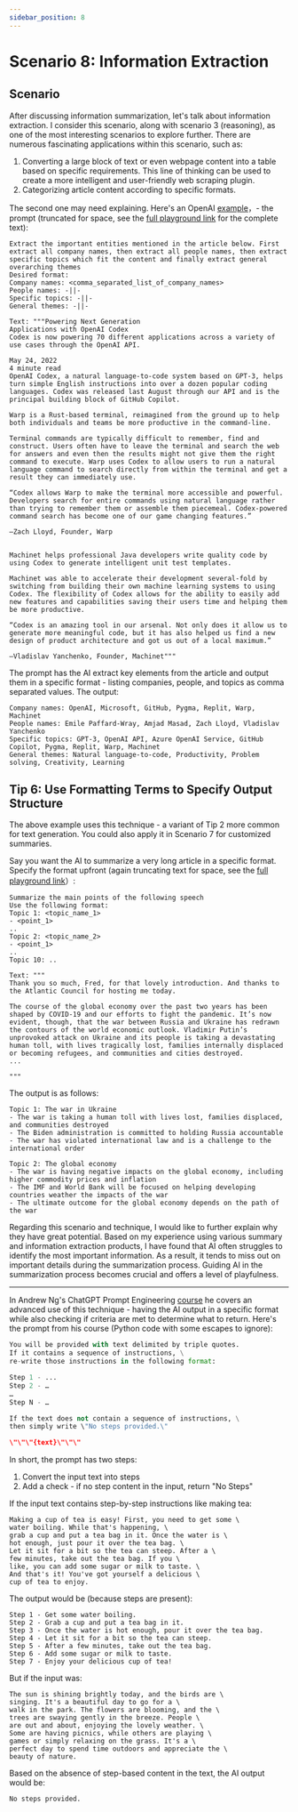 ```yaml
---
sidebar_position: 8
---
```


# Scenario 8: Information Extraction

<head>
  <script defer="defer" src="https://embed.trydyno.com/embedder.js"></script>
  <link href="https://embed.trydyno.com/embedder.css" rel="stylesheet" />
</head>

## Scenario

After discussing information summarization, let's talk about information extraction. I consider this scenario, along with scenario 3 (reasoning), as one of the most interesting scenarios to explore further. There are numerous fascinating applications within this scenario, such as:

1. Converting a large block of text or even webpage content into a table based on specific requirements. This line of thinking can be used to create a more intelligent and user-friendly web scraping plugin.
2. Categorizing article content according to specific formats.

The second one may need explaining. Here's an OpenAI [example](https://platform.openai.com/playground/p/DoMbgEMmkXJ5xOyunwFZDHdg?model=text-davinci-003)，- the prompt (truncated for space, see the [full playground link](https://platform.openai.com/playground/p/DoMbgEMmkXJ5xOyunwFZDHdg?model=text-davinci-003) for the complete text):

```other
Extract the important entities mentioned in the article below. First extract all company names, then extract all people names, then extract specific topics which fit the content and finally extract general overarching themes
Desired format:
Company names: <comma_separated_list_of_company_names>
People names: -||-
Specific topics: -||-
General themes: -||-

Text: """Powering Next Generation
Applications with OpenAI Codex
Codex is now powering 70 different applications across a variety of use cases through the OpenAI API.

May 24, 2022
4 minute read
OpenAI Codex, a natural language-to-code system based on GPT-3, helps turn simple English instructions into over a dozen popular coding languages. Codex was released last August through our API and is the principal building block of GitHub Copilot.

Warp is a Rust-based terminal, reimagined from the ground up to help both individuals and teams be more productive in the command-line.

Terminal commands are typically difficult to remember, find and construct. Users often have to leave the terminal and search the web for answers and even then the results might not give them the right command to execute. Warp uses Codex to allow users to run a natural language command to search directly from within the terminal and get a result they can immediately use.

“Codex allows Warp to make the terminal more accessible and powerful. Developers search for entire commands using natural language rather than trying to remember them or assemble them piecemeal. Codex-powered command search has become one of our game changing features.”

—Zach Lloyd, Founder, Warp


Machinet helps professional Java developers write quality code by using Codex to generate intelligent unit test templates.

Machinet was able to accelerate their development several-fold by switching from building their own machine learning systems to using Codex. The flexibility of Codex allows for the ability to easily add new features and capabilities saving their users time and helping them be more productive.

“Codex is an amazing tool in our arsenal. Not only does it allow us to generate more meaningful code, but it has also helped us find a new design of product architecture and got us out of a local maximum.”

—Vladislav Yanchenko, Founder, Machinet"""
```

The prompt has the AI extract key elements from the article and output them in a specific format - listing companies, people, and topics as comma separated values. The output:

```other
Company names: OpenAI, Microsoft, GitHub, Pygma, Replit, Warp, Machinet
People names: Emile Paffard-Wray, Amjad Masad, Zach Lloyd, Vladislav Yanchenko
Specific topics: GPT-3, OpenAI API, Azure OpenAI Service, GitHub Copilot, Pygma, Replit, Warp, Machinet
General themes: Natural language-to-code, Productivity, Problem solving, Creativity, Learning
```

## **Tip 6: Use Formatting Terms to Specify Output Structure**

The above example uses this technique - a variant of Tip 2 more common for text generation. You could also apply it in Scenario 7 for customized summaries.

Say you want the AI to summarize a very long article in a specific format. Specify the format upfront (again truncating text for space, see the [full playground link](https://platform.openai.com/playground/p/3U5Wx7RTIdNNC9Fg8fc44omi)）:

```other
Summarize the main points of the following speech
Use the following format:
Topic 1: <topic_name_1>
- <point_1>
..
Topic 2: <topic_name_2>
- <point_1>
..
Topic 10: ..

Text: """
Thank you so much, Fred, for that lovely introduction. And thanks to the Atlantic Council for hosting me today.

The course of the global economy over the past two years has been shaped by COVID-19 and our efforts to fight the pandemic. It’s now evident, though, that the war between Russia and Ukraine has redrawn the contours of the world economic outlook. Vladimir Putin’s unprovoked attack on Ukraine and its people is taking a devastating human toll, with lives tragically lost, families internally displaced or becoming refugees, and communities and cities destroyed.
...

"""
```

The output is as follows:

```other
Topic 1: The war in Ukraine
- The war is taking a human toll with lives lost, families displaced, and communities destroyed
- The Biden administration is committed to holding Russia accountable
- The war has violated international law and is a challenge to the international order

Topic 2: The global economy
- The war is having negative impacts on the global economy, including higher commodity prices and inflation
- The IMF and World Bank will be focused on helping developing countries weather the impacts of the war
- The ultimate outcome for the global economy depends on the path of the war
```

Regarding this scenario and technique, I would like to further explain why they have great potential. Based on my experience using various summary and information extraction products, I have found that AI often struggles to identify the most important information. As a result, it tends to miss out on important details during the summarization process. Guiding AI in the summarization process becomes crucial and offers a level of playfulness.

---

In Andrew Ng's ChatGPT Prompt Engineering [course](https://www.deeplearning.ai/short-courses/chatgpt-prompt-engineering-for-developers/) he covers an advanced use of this technique - having the AI output in a specific format while also checking if criteria are met to determine what to return. Here's the prompt from his course (Python code with some escapes to ignore):

```python
You will be provided with text delimited by triple quotes.
If it contains a sequence of instructions, \
re-write those instructions in the following format:

Step 1 - ...
Step 2 - …
…
Step N - …

If the text does not contain a sequence of instructions, \
then simply write \"No steps provided.\"

\"\"\"{text}\"\"\"
```

In short, the prompt has two steps:

1. Convert the input text into steps
2. Add a check - if no step content in the input, return "No Steps"

If the input text contains step-by-step instructions like making tea:

```other
Making a cup of tea is easy! First, you need to get some \
water boiling. While that's happening, \
grab a cup and put a tea bag in it. Once the water is \
hot enough, just pour it over the tea bag. \
Let it sit for a bit so the tea can steep. After a \
few minutes, take out the tea bag. If you \
like, you can add some sugar or milk to taste. \
And that's it! You've got yourself a delicious \
cup of tea to enjoy.
```

The output would be (because steps are present):

```other
Step 1 - Get some water boiling.
Step 2 - Grab a cup and put a tea bag in it.
Step 3 - Once the water is hot enough, pour it over the tea bag.
Step 4 - Let it sit for a bit so the tea can steep.
Step 5 - After a few minutes, take out the tea bag.
Step 6 - Add some sugar or milk to taste.
Step 7 - Enjoy your delicious cup of tea!
```

But if the input was:

```other
The sun is shining brightly today, and the birds are \
singing. It's a beautiful day to go for a \
walk in the park. The flowers are blooming, and the \
trees are swaying gently in the breeze. People \
are out and about, enjoying the lovely weather. \
Some are having picnics, while others are playing \
games or simply relaxing on the grass. It's a \
perfect day to spend time outdoors and appreciate the \
beauty of nature.
```

Based on the absence of step-based content in the text, the AI output would be:

```other
No steps provided.
```
